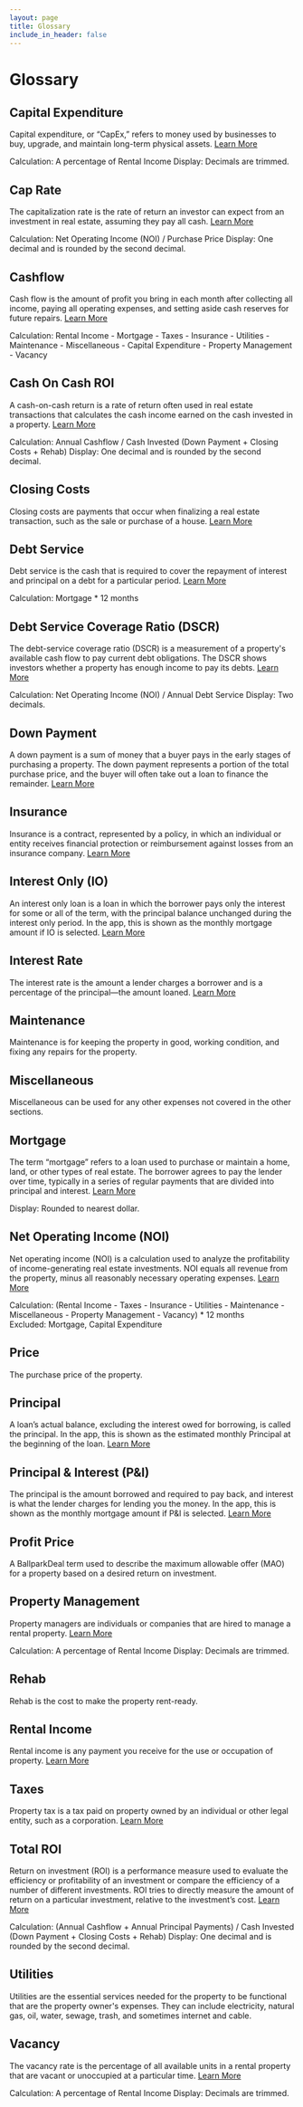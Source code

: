 ```yaml
---
layout: page
title: Glossary
include_in_header: false
---
```


# Glossary

## Capital Expenditure
Capital expenditure, or “CapEx,” refers to money used by businesses to buy, upgrade, and maintain long-term physical assets. [Learn More](https://www.biggerpockets.com/glossary/capital-expenditure)

Calculation: A percentage of Rental Income
Display: Decimals are trimmed.

## Cap Rate
The capitalization rate is the rate of return an investor can expect from an investment in real estate, assuming they pay all cash. [Learn More](https://www.biggerpockets.com/glossary/capitalization-rate-aka-cap-rate)

Calculation: Net Operating Income (NOI) / Purchase Price
Display: One decimal and is rounded by the second decimal.

## Cashflow
Cash flow is the amount of profit you bring in each month after collecting all income, paying all operating expenses, and setting aside cash reserves for future repairs. [Learn More](https://learn.roofstock.com/blog/real-estate-cash-flow)

Calculation: Rental Income - Mortgage - Taxes - Insurance - Utilities - Maintenance - Miscellaneous - Capital Expenditure - Property Management - Vacancy

## Cash On Cash ROI
A cash-on-cash return is a rate of return often used in real estate transactions that calculates the cash income earned on the cash invested in a property. [Learn More](https://www.investopedia.com/terms/c/cashoncashreturn.asp)

Calculation: Annual Cashflow / Cash Invested (Down Payment + Closing Costs + Rehab)
Display: One decimal and is rounded by the second decimal.

## Closing Costs
Closing costs are payments that occur when finalizing a real estate transaction, such as the sale or purchase of a house. [Learn More](https://www.biggerpockets.com/glossary/closing-costs)

## Debt Service
Debt service is the cash that is required to cover the repayment of interest and principal on a debt for a particular period. [Learn More](https://www.investopedia.com/terms/d/debtservice.asp)

Calculation: Mortgage * 12 months

## Debt Service Coverage Ratio (DSCR)
The debt-service coverage ratio (DSCR) is a measurement of a property's available cash flow to pay current debt obligations. The DSCR shows investors whether a property has enough income to pay its debts. [Learn More](https://www.investopedia.com/terms/d/dscr.asp)

Calculation: Net Operating Income (NOI) / Annual Debt Service
Display: Two decimals.

## Down Payment
A down payment is a sum of money that a buyer pays in the early stages of purchasing a property. The down payment represents a portion of the total purchase price, and the buyer will often take out a loan to finance the remainder. [Learn More](https://www.investopedia.com/terms/d/down_payment.asp)

## Insurance
Insurance is a contract, represented by a policy, in which an individual or entity receives financial protection or reimbursement against losses from an insurance company. [Learn More](https://www.investopedia.com/terms/i/insurance.asp)

## Interest Only (IO)
An interest only loan is a loan in which the borrower pays only the interest for some or all of the term, with the principal balance unchanged during the interest only period. In the app, this is shown as the monthly mortgage amount if IO is selected. [Learn More](https://en.wikipedia.org/wiki/Interest-only_loan)

## Interest Rate
The interest rate is the amount a lender charges a borrower and is a percentage of the principal—the amount loaned. [Learn More](https://www.investopedia.com/terms/i/interestrate.asp)

## Maintenance
Maintenance is for keeping the property in good, working condition, and fixing any repairs for the property.

## Miscellaneous
Miscellaneous can be used for any other expenses not covered in the other sections.

## Mortgage
The term “mortgage” refers to a loan used to purchase or maintain a home, land, or other types of real estate. The borrower agrees to pay the lender over time, typically in a series of regular payments that are divided into principal and interest. [Learn More](https://www.investopedia.com/terms/m/mortgage.asp)

Display: Rounded to nearest dollar.

## Net Operating Income (NOI)
Net operating income (NOI) is a calculation used to analyze the profitability of income-generating real estate investments. NOI equals all revenue from the property, minus all reasonably necessary operating expenses. [Learn More](https://www.investopedia.com/terms/n/noi.asp)

Calculation: (Rental Income - Taxes - Insurance - Utilities - Maintenance - Miscellaneous - Property Management - Vacancy) * 12 months  
Excluded: Mortgage, Capital Expenditure

## Price
The purchase price of the property.

## Principal
A loan’s actual balance, excluding the interest owed for borrowing, is called the principal. In the app, this is shown as the estimated monthly Principal at the beginning of the loan. [Learn More](https://www.fha.com/define/principal) 

## Principal & Interest (P&I)
The principal is the amount borrowed and required to pay back, and interest is what the lender charges for lending you the money. In the app, this is shown as the monthly mortgage amount if P&I is selected. [Learn More](https://www.consumerfinance.gov/ask-cfpb/on-a-mortgage-whats-the-difference-between-my-principal-and-interest-payment-and-my-total-monthly-payment-en-1941/)

## Profit Price
A BallparkDeal term used to describe the maximum allowable offer (MAO) for a property based on a desired return on investment.

## Property Management
Property managers are individuals or companies that are hired to manage a rental property. [Learn More](https://www.biggerpockets.com/glossary/property-manager)

Calculation: A percentage of Rental Income
Display: Decimals are trimmed.

## Rehab
Rehab is the cost to make the property rent-ready.

## Rental Income
Rental income is any payment you receive for the use or occupation of property. [Learn More](https://www.irs.gov/businesses/small-businesses-self-employed/rental-income-and-expenses-real-estate-tax-tips)

## Taxes
Property tax is a tax paid on property owned by an individual or other legal entity, such as a corporation. [Learn More](https://www.investopedia.com/terms/p/propertytax.asp)

## Total ROI
Return on investment (ROI) is a performance measure used to evaluate the efficiency or profitability of an investment or compare the efficiency of a number of different investments. ROI tries to directly measure the amount of return on a particular investment, relative to the investment’s cost. [Learn More](https://www.investopedia.com/articles/investing/062215/how-calculate-roi-rental-property.asp)

Calculation: (Annual Cashflow + Annual Principal Payments) / Cash Invested (Down Payment + Closing Costs + Rehab)
Display: One decimal and is rounded by the second decimal.

## Utilities
Utilities are the essential services needed for the property to be functional that are the property owner's expenses. They can include electricity, natural gas, oil, water, sewage, trash, and sometimes internet and cable.

## Vacancy
The vacancy rate is the percentage of all available units in a rental property that are vacant or unoccupied at a particular time. [Learn More](https://www.investopedia.com/terms/v/vacancy-rate.asp#:~:text=The%20vacancy%20rate%20is%20the,rental%20property%20that%20are%20occupied.)

Calculation: A percentage of Rental Income
Display: Decimals are trimmed.

